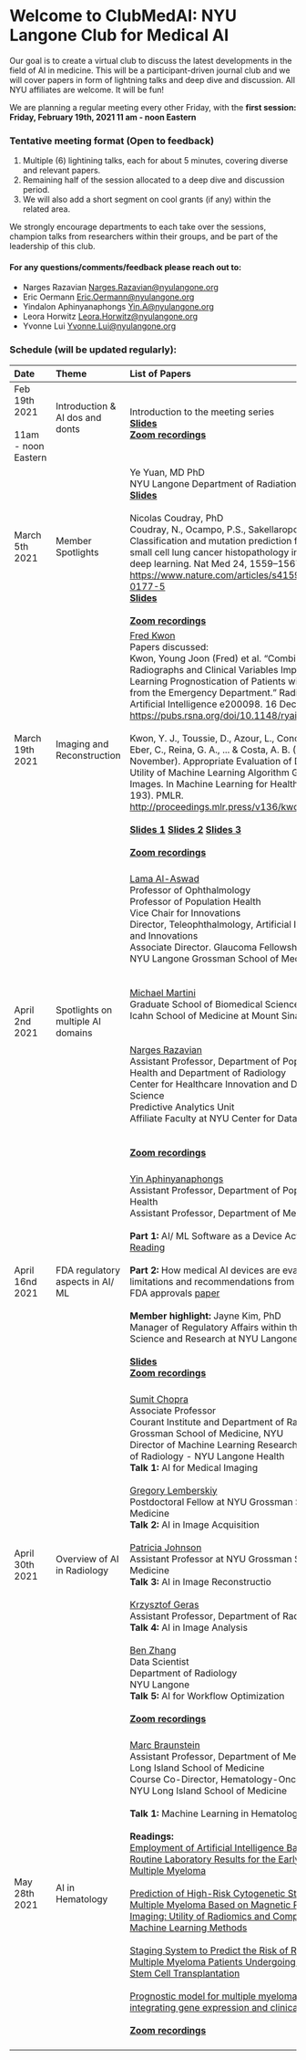 # Welcome to ClubMedAI: NYU Langone Club for Medical AI 


Our goal is to create a virtual club to discuss the latest developments in the field of AI in medicine.
This will be a participant-driven journal club and we will cover papers in form of lightning talks and deep dive and discussion. 
All NYU affiliates are welcome. It will be fun!

We are planning a regular meeting every other Friday, with the **first session: Friday, February 19th, 2021 11 am - noon Eastern**  

### Tentative meeting format (Open to feedback)
1. Multiple (6) lightining talks, each for about 5 minutes, covering diverse and relevant papers.
2. Remaining half of the session allocated to a deep dive and discussion period.
3. We will also add a short segment on cool grants (if any) within the related area.

We strongly encourage departments to each take over the sessions, champion talks from researchers within their groups, and be part of the leadership of this club. 

#### For any questions/comments/feedback please reach out to:
* Narges Razavian Narges.Razavian@nyulangone.org
* Eric Oermann Eric.Oermann@nyulangone.org
* Yindalon Aphinyanaphongs Yin.A@nyulangone.org
* Leora Horwitz Leora.Horwitz@nyulangone.org
* Yvonne Lui Yvonne.Lui@nyulangone.org



### Schedule (will be updated regularly):

| Date | Theme  | List of Papers  |
:- | :- | :-----------| 
Feb 19th 2021  <br><br> 11am - noon Eastern | Introduction & AI dos and donts  <br><br> |  Introduction to the meeting series <br> **[Slides](https://docs.google.com/presentation/d/1dAPPWUTezQvWjKsrYPFBd2zqkhNK7sjtiwjV17v06ik/edit?usp=sharing)** <br> **[Zoom recordings](https://tinyurl.com/nyuclubmedairecordings)** |
| March 5th 2021 |  Member Spotlights  |  Ye Yuan, MD PhD <br> NYU Langone Department of Radiation Oncology<br> **[Slides](https://github.com/NYUMAIC/NYUMAIC.github.io/blob/main/slides/ClubMEDAI_spotlight030521.pdf)** <br><br>  Nicolas Coudray, PhD <br> Coudray, N., Ocampo, P.S., Sakellaropoulos, T. et al. Classification and mutation prediction from non–small cell lung cancer histopathology images using deep learning. Nat Med 24, 1559–1567 (2018).<br> https://www.nature.com/articles/s41591-018-0177-5 <br>**[Slides](https://github.com/NYUMAIC/NYUMAIC.github.io/blob/main/slides/20210305_JClub.pdf)** <br><br> **[Zoom recordings](https://tinyurl.com/nyuclubmedairecordings)**|
| March 19th 2021 |  Imaging and Reconstruction  |  [Fred Kwon](https://www.kwonfred.com/) <br> Papers discussed: <br>Kwon, Young Joon (Fred) et al. “Combining Initial Radiographs and Clinical Variables Improves Deep Learning Prognostication of Patients with COVID-19 from the Emergency Department.” Radiology. Artificial Intelligence e200098. 16 Dec. 2020 <br> https://pubs.rsna.org/doi/10.1148/ryai.2020200098 <br><br> Kwon, Y. J., Toussie, D., Azour, L., Concepcion, J., Eber, C., Reina, G. A., ... & Costa, A. B. (2020, November). Appropriate Evaluation of Diagnostic Utility of Machine Learning Algorithm Generated Images. In Machine Learning for Health (pp. 179-193). PMLR.<br>http://proceedings.mlr.press/v136/kwon20a.html<br><br> **[Slides 1](https://docs.google.com/presentation/d/1r__VxiPXRLQPdpRzA6ZT9PaNJv5BG_aXLWHNrp6oFkQ/edit?usp=sharing)**  **[Slides 2](https://docs.google.com/presentation/d/1SQq3irCJ_5xBNb7rFgaA3iZ6P0A6bKKmHkrNdfkiUmE/edit?usp=sharing)** **[Slides 3](https://docs.google.com/presentation/d/1HMOC7kucpdrhwH3BRPBtjioI7-EetrdM-LzdXiYNf4U/edit?usp=sharing)** <br><br> **[Zoom recordings](https://tinyurl.com/nyuclubmedairecordings)** <br><br> |
| April 2nd 2021 |  Spotlights on multiple AI domains   |  [Lama Al-Aswad](https://nyulangone.org/doctors/1336174937/lama-a-al-aswad) <br>Professor of Ophthalmology <br>Professor of Population Health <br>Vice Chair for Innovations<br> Director, Teleophthalmology, Artificial Intelligence and Innovations <br>Associate Director. Glaucoma Fellowship <br>NYU Langone Grossman School of Medicine <br><br><br>  [Michael Martini](https://icahn.mssm.edu/profiles/michael-l-martini)<br> Graduate School of Biomedical Sciences<br>Icahn School of Medicine at Mount Sinai<br><br><br> [Narges Razavian](https://med.nyu.edu/faculty/narjes-sharif-razavian)<br>Assistant Professor, Department of Population Health and Department of Radiology <br> Center for Healthcare Innovation and Delivery Science <br> Predictive Analytics Unit<br>Affiliate Faculty at NYU Center for Data Science<br><br><br>  **[Zoom recordings](https://tinyurl.com/nyuclubmedairecordings)** <br><br>  |
| April 16nd 2021 |  FDA regulatory aspects in AI/ ML  |  [Yin Aphinyanaphongs](https://med.nyu.edu/faculty/yindalon-aphinyanaphongs) <br> Assistant Professor, Department of Population Health <br> Assistant Professor, Department of Medicine <br><br> **Part 1:** AI/ ML Software as a Device Action Plan [Reading](https://www.fda.gov/medical-devices/software-medical-device-samd/artificial-intelligence-and-machine-learning-software-medical-device)<br><br>**Part 2:** How medical AI devices are evaluated: limitations and recommendations from an analysis of FDA approvals [paper](https://www.nature.com/articles/s41591-021-01312-x) <br><br> **Member highlight:** Jayne Kim, PhD <br> Manager of Regulatory Affairs within the Office of Science and Research at NYU Langone Health.<br><br> **[Slides](https://docs.google.com/presentation/d/1tNNEC50v-E_fE-dgDYSQq8h1ItizegSg5Sf8sWDvDng/edit?usp=sharing)** <br>**[Zoom recordings](https://tinyurl.com/nyuclubmedairecordings)** <br><br> |
| April 30th 2021 | Overview of AI in Radiology | [Sumit Chopra](https://www.spchopra.org/)<br>Associate Professor<br> Courant Institute and Department of Radiology - Grossman School of Medicine, NYU <br> Director of Machine Learning Research, Department of Radiology - NYU Langone Health<br>**Talk 1:** AI for Medical Imaging <br><br> [Gregory Lemberskiy](https://cai2r.net/about/team/)<br>Postdoctoral Fellow at NYU Grossman School of Medicine<br> **Talk 2:** AI in Image Acquisition <br><br> [Patricia Johnson](https://cai2r.net/about/team/)<br>Assistant Professor at NYU Grossman School of Medicine <br>**Talk 3:** AI in Image Reconstructio <br><br>  [Krzysztof Geras](https://med.nyu.edu/faculty/krzysztof-j-geras)<br>Assistant Professor, Department of Radiology<br> **Talk 4:** AI in Image Analysis <br><br>  [Ben Zhang](https://scholar.google.com/citations?user=hgkzRRYAAAAJ&hl=en)<br>Data Scientist<br>Department of Radiology<br>NYU Langone<br> **Talk 5:** AI for Workflow Optimization <br><br>  **[Zoom recordings](https://tinyurl.com/nyuclubmedairecordings)** <br><br> |
| May 28th 2021 | AI in Hematology | [Marc Braunstein](https://nyulangone.org/doctors/1568761336/marc-j-braunstein)<br> Assistant Professor, Department of Medicine at NYU Long Island School of Medicine <br> Course Co-Director, Hematology-Oncology System, NYU Long Island School of Medicine <br><br> **Talk 1:** Machine Learning in Hematology <br><br> **Readings:**<br> [Employment of Artificial Intelligence Based on Routine Laboratory Results for the Early Diagnosis of Multiple Myeloma](https://pubmed.ncbi.nlm.nih.gov/33854961/) <br><br> [Prediction of High-Risk Cytogenetic Status in Multiple Myeloma Based on Magnetic Resonance Imaging: Utility of Radiomics and Comparison of Machine Learning Methods](https://pubmed.ncbi.nlm.nih.gov/33979466/) <br><br> [Staging System to Predict the Risk of Relapse in Multiple Myeloma Patients Undergoing Autologous Stem Cell Transplantation](https://pubmed.ncbi.nlm.nih.gov/31355145/) <br><br> [Prognostic model for multiple myeloma progression integrating gene expression and clinical features](https://academic.oup.com/gigascience/article/8/12/giz153/5690077) <br><br> **[Zoom recordings](https://tinyurl.com/nyuclubmedairecordings)** <br><br> 
 
